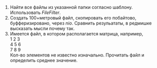 1. Найти все файлы из указанной папки согласно шаблону. Использовать *FileFilter*.
2. Создать 100+метровый файл, скопировать его побайтово, буфферизировано, через *nio*. Сравнить резульататы, в редмишке высказать мысли почему так.
3. Имеется файл, в котором располагается матрица, например,  
   1 2 3  
   4 5 6  
   7 8 9  
   Кол-во элементов не известно изначально. Прочитать файл и определить среднее значение.